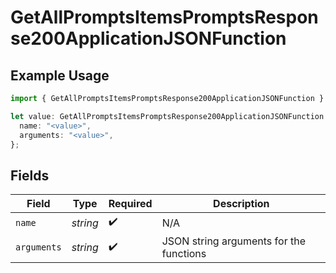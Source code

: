 # GetAllPromptsItemsPromptsResponse200ApplicationJSONFunction

## Example Usage

```typescript
import { GetAllPromptsItemsPromptsResponse200ApplicationJSONFunction } from "@orq-ai/node/models/operations";

let value: GetAllPromptsItemsPromptsResponse200ApplicationJSONFunction = {
  name: "<value>",
  arguments: "<value>",
};
```

## Fields

| Field                                   | Type                                    | Required                                | Description                             |
| --------------------------------------- | --------------------------------------- | --------------------------------------- | --------------------------------------- |
| `name`                                  | *string*                                | :heavy_check_mark:                      | N/A                                     |
| `arguments`                             | *string*                                | :heavy_check_mark:                      | JSON string arguments for the functions |